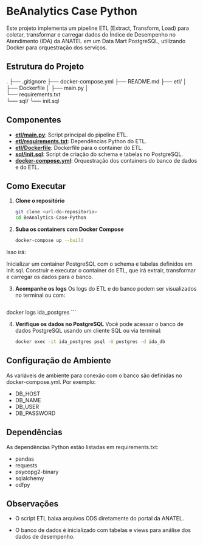 # BeAnalytics Case Python

Este projeto implementa um pipeline ETL (Extract, Transform, Load) para coletar, transformar e carregar dados do Índice de Desempenho no Atendimento (IDA) da ANATEL em um Data Mart PostgreSQL, utilizando Docker para orquestração dos serviços.

## Estrutura do Projeto
. ├── .gitignore 
├── docker-compose.yml 
├── README.md 
├── etl/ │ 
├── Dockerfile │
├── main.py │  
└── requirements.txt  
└── sql/
└── init.sql

## Componentes

- **[etl/main.py](etl/main.py)**: Script principal do pipeline ETL.
- **[etl/requirements.txt](etl/requirements.txt)**: Dependências Python do ETL.
- **[etl/Dockerfile](etl/Dockerfile)**: Dockerfile para o container do ETL.
- **[sql/init.sql](sql/init.sql)**: Script de criação do schema e tabelas no PostgreSQL.
- **[docker-compose.yml](docker-compose.yml)**: Orquestração dos containers do banco de dados e do ETL.

## Como Executar

1. **Clone o repositório**  
   ```sh
   git clone <url-do-repositorio>
   cd BeAnalytics-Case-Python

2. **Suba os containers com Docker Compose**
   ```sh
   docker-compose up --build
   ```

Isso irá:

Inicializar um container PostgreSQL com o schema e tabelas definidos em init.sql.
Construir e executar o container do ETL, que irá extrair, transformar e carregar os dados para o banco.

3. **Acompanhe os logs**
Os logs do ETL e do banco podem ser visualizados no terminal ou com:
    ``` docker logs ida_etl
docker logs ida_postgres ```

4. **Verifique os dados no PostgreSQL**
   Você pode acessar o banco de dados PostgreSQL usando um cliente SQL ou via terminal:
   ```sh
   docker exec -it ida_postgres psql -U postgres -d ida_db
   ```

## Configuração de Ambiente
As variáveis de ambiente para conexão com o banco são definidas no docker-compose.yml. Por exemplo:

- DB_HOST
- DB_NAME
- DB_USER
- DB_PASSWORD

## Dependências
As dependências Python estão listadas em requirements.txt:

- pandas
- requests
- psycopg2-binary
- sqlalchemy
- odfpy

## Observações
- O script ETL baixa arquivos ODS diretamente do portal da ANATEL.

- O banco de dados é inicializado com tabelas e views para análise dos dados de desempenho.
